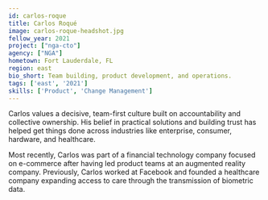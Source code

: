 ```yaml
---
id: carlos-roque
title: Carlos Roqué
image: carlos-roque-headshot.jpg
fellow_year: 2021
project: ["nga-cto"]
agency: ["NGA"]
hometown: Fort Lauderdale, FL
region: east
bio_short: Team building, product development, and operations.
tags: ['east', '2021']
skills: ['Product', 'Change Management']
---
```

Carlos values a decisive, team-first culture built on accountability and collective ownership. His belief in practical solutions and building trust has helped get things done across industries like enterprise, consumer, hardware, and healthcare.

Most recently, Carlos was part of a financial technology company focused on e-commerce after having led product teams at an augmented reality company. Previously, Carlos worked at Facebook and founded a healthcare company expanding access to care through the transmission of biometric data.
